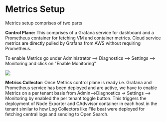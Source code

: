 # Metrics Setup

Metrics setup comprises of two parts

**Control Plane:** This comprises of a Grafana service for dashboard and a Prometheus container for fetching VM and container metrics. Cloud service metrics are directly pulled by Grafana from AWS without requiring Prometheus.&#x20;

&#x20;To enable Metrics go under Administrator --> Diagnostics --> Settings --> Monitoring and click on "Enable Monitoring"&#x20;

![](<../../.gitbook/assets/image (21) (1).png>)

**Metrics Collector**: Once Metrics control plane is ready i.e. Grafana and Prometheus service has been deployed and are active, we have to enable Metrics on a per tenant basis from Admin-->Diagnostics -> Settings --> Monitoring by enabled the per tenant toggle button. This triggers the deployment of Node Exporter and CAdvvisor container in each host in the tenant similar to how Log Collectors like File beat were deployed for fetching central logs and sending to Open Search.&#x20;
